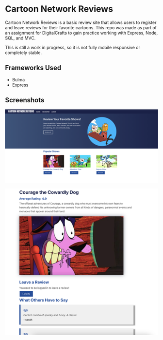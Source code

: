 # Cartoon Network Reviews

Cartoon Network Reviews is a basic review site that allows users to register and leave reviews for their favorite cartoons. This repo was made as part of an assignment for DigitalCrafts to gain practice working with Express, Node, SQL, and MVC.

This is still a work in progress, so it is not fully mobile responsive or completely stable.

## Frameworks Used

* Bulma
* Express

## Screenshots

![screenshot of the home page](/public/imgs/screenshot_home.png)


![screenshot of the review page](/public/imgs/screenshot_reviews.png)